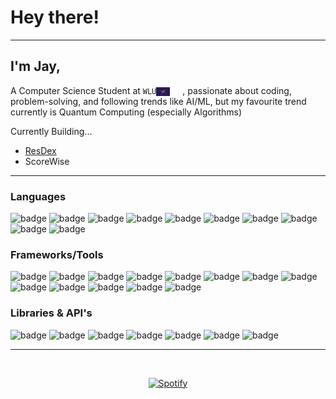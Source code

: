 # Hey there!
___
## I'm Jay, 

A Computer Science Student at `WLU`<img src="laurier.jpg" width="22" style="vertical-align: middle; margin-right: 20px;" />, passionate about coding, problem-solving, and following trends like AI/ML, but my favourite trend currently is Quantum Computing (especially Algorithms)

Currently Building...
- [ResDex](https://www.resdex.ca/) 
- ScoreWise

___

### Languages
![badge](https://img.shields.io/badge/Java-20232a?style=for-the-badge&logo=openjdk&logoColor=white)
![badge](https://img.shields.io/badge/C++-20232a?style=for-the-badge&logo=cplusplus&logoColor=white)
![badge](https://img.shields.io/badge/Python-20232a?style=for-the-badge&logo=python&logoColor=white)
![badge](https://img.shields.io/badge/TypeScript-20232a?style=for-the-badge&logo=typescript&logoColor=white)
![badge](https://img.shields.io/badge/JavaScript-20232a?style=for-the-badge&logo=javascript&logoColor=white)
![badge](https://img.shields.io/badge/C-20232a?style=for-the-badge&logo=c&logoColor=white)
![badge](https://img.shields.io/badge/HTML5-20232a?style=for-the-badge&logo=html5&logoColor=white)
![badge](https://img.shields.io/badge/CSS3-20232a?style=for-the-badge&logo=css3&logoColor=white)
![badge](https://img.shields.io/badge/SQL-20232a?style=for-the-badge&logo=postgresql&logoColor=white)
![badge](https://img.shields.io/badge/Bash-20232a?style=for-the-badge&logo=gnubash&logoColor=white)


### Frameworks/Tools
![badge](https://img.shields.io/badge/React.js-20232a?style=for-the-badge&logo=react&logoColor=white)
![badge](https://img.shields.io/badge/Node.js-20232a?style=for-the-badge&logo=nodedotjs&logoColor=white)
![badge](https://img.shields.io/badge/Express.js-20232a?style=for-the-badge&logo=express&logoColor=white)
![badge](https://img.shields.io/badge/AWS-20232a?style=for-the-badge&logo=amazonaws&logoColor=white)
![badge](https://img.shields.io/badge/Git-20232a?style=for-the-badge&logo=git&logoColor=white)
![badge](https://img.shields.io/badge/Swift-20232a?style=for-the-badge&logo=swift&logoColor=white)
![badge](https://img.shields.io/badge/Firebase-20232a?style=for-the-badge&logo=firebase&logoColor=white)
![badge](https://img.shields.io/badge/Supabase-20232a?style=for-the-badge&logo=supabase&logoColor=white)
![badge](https://img.shields.io/badge/Vercel-20232a?style=for-the-badge&logo=vercel&logoColor=white)
![badge](https://img.shields.io/badge/Docker-20232a?style=for-the-badge&logo=docker&logoColor=white)
![badge](https://img.shields.io/badge/Linux-20232a?style=for-the-badge&logo=linux&logoColor=white)
![badge](https://img.shields.io/badge/VS_Code-20232a?style=for-the-badge&logo=visualstudiocode&logoColor=white)
![badge](https://img.shields.io/badge/Jupyter-20232a?style=for-the-badge&logo=jupyter&logoColor=white)



### Libraries & API's
![badge](https://img.shields.io/badge/Twilio-20232a?style=for-the-badge&logo=twilio&logoColor=white)
![badge](https://img.shields.io/badge/OpenAI_API-20232a?style=for-the-badge&logo=openai&logoColor=white)
![badge](https://img.shields.io/badge/NEAR_API-20232a?style=for-the-badge&logo=near&logoColor=white)
![badge](https://img.shields.io/badge/Google_Cloud_Functions-20232a?style=for-the-badge&logo=googlecloud&logoColor=white)
![badge](https://img.shields.io/badge/Firestore-20232a?style=for-the-badge&logo=googlecloud&logoColor=white)
![badge](https://img.shields.io/badge/SwiftUI-20232a?style=for-the-badge&logo=swift&logoColor=white)
![badge](https://img.shields.io/badge/Pandas-20232a?style=for-the-badge&logo=pandas&logoColor=white)

___

&nbsp;<div align="center">
 [![Spotify](https://spotify-playing-cz99.vercel.app/api/spotify)](https://open.spotify.com/user/pateljy06)

</div>
